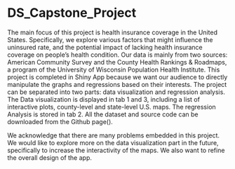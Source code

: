 # DS_Capstone_Project

The main focus of this project is health insurance coverage in the United States. Specifically, we explore various factors that might influence the uninsured rate, and the potential impact of lacking health insurance coverage on people’s health condition. Our data is mainly from two sources: American Community Survey and the County Health Rankings & Roadmaps, a program of the University of Wisconsin Population Health Institute. This project is completed in Shiny App because we want our audience to directly manipulate the graphs and regressions based on their interests. The project can be separated into two parts: data visualization and regression analysis. The Data visualization is displayed in tab 1 and 3, including a list of interactive plots, county-level and state-level U.S. maps. The regression Analysis is stored in tab 2. All the dataset and source code can be downloaded from the Github page().

We acknowledge that there are many problems embedded in this project. We would like to explore more on the data visualization part in the future, specifically to increase the interactivity of the maps. We also want to refine the overall design of the app.